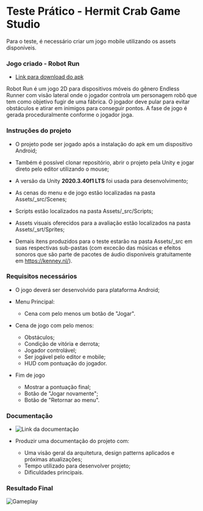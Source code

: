# Teste Prático - Hermit Crab Game Studio

Para o teste, é necessário criar um jogo mobile utilizando os assets disponíveis.



### Jogo criado - Robot Run

- [Link para download do apk](https://drive.google.com/file/d/19X4X6eaW-iVhnUOY39-KoQiOUGmqCmxx/view?usp=sharing)

Robot Run é um jogo 2D para dispositivos móveis do gênero Endless Runner com visão lateral onde o jogador controla um personagem robô que tem como objetivo fugir de uma fábrica. O jogador deve pular para evitar obstáculos e atirar em inimigos para conseguir pontos. A fase de jogo é gerada proceduralmente conforme o jogador joga.



### Instruções do projeto

- O projeto pode ser jogado após a instalação do apk em um dispositivo Android;

- Também é possível clonar repositório, abrir o projeto pela Unity e jogar direto pelo editor utilizando o mouse;

- A versão da Unity **2020.3.40f1 LTS** foi usada para desenvolvimento;

- As cenas do menu e de jogo estão localizadas na pasta Assets/\_src/Scenes;

- Scripts estão localizados na pasta Assets/\_src/Scripts;

- Assets visuais oferecidos para a avaliação estão localizados na pasta Assets/\_srt/Sprites;

- Demais itens produzidos para o teste estarão na pasta Assets/\_src em suas respectivas sub-pastas (com excecão das músicas e efeitos sonoros que são parte de pacotes de áudio disponíveis gratuitamente em https://kenney.nl/).



### Requisitos necessários

- O jogo deverá ser desenvolvido para plataforma Android;

- Menu Principal:
  - Cena com pelo menos um botão de "Jogar".

- Cena de jogo com pelo menos:
  - Obstáculos;
  - Condição de vitória e derrota;
  - Jogador controlável;
  - Ser jogável pelo editor e mobile;
  - HUD com pontuação do jogador.

- Fim de jogo
  - Mostrar a pontuação final;
  - Botão de "Jogar novamente";
  - Botão de "Retornar ao menu".



### Documentação

- ![Link da documentação](https://docs.google.com/document/d/1Zyql0vtUk8FP4SFUSYtRFGHQkFriDsS82c5NMB2cVk8)

- Produzir uma documentação do projeto com:
  - Uma visão geral da arquitetura, design patterns aplicados e próximas atualizações;
  - Tempo utilizado para desenvolver projeto;
  - Dificuldades principais.



### Resultado Final

![Gameplay](https://media4.giphy.com/media/xOYZ1m7oXMVuuRNge9/giphy.gif?cid=790b7611d93c19af51b1e9fd17c766d2f2e37b97874a0977&rid=giphy.gif&ct=g)
